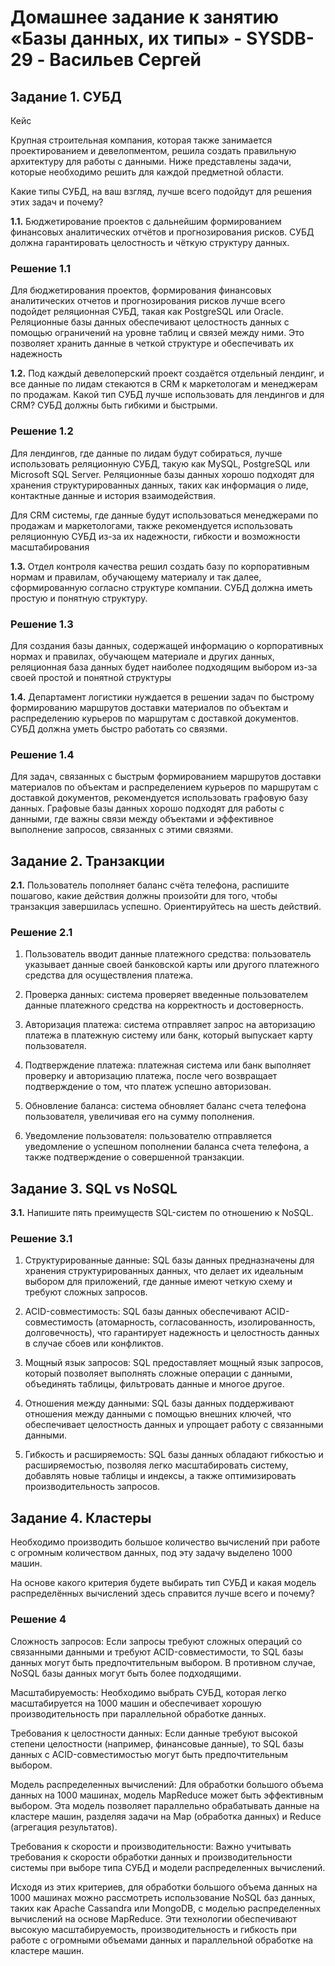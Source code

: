# Домашнее задание к занятию «Базы данных, их типы» - SYSDB-29 - Васильев Сергей

## Задание 1. СУБД
Кейс

Крупная строительная компания, которая также занимается проектированием и девелопментом, решила создать правильную архитектуру для работы с данными. Ниже представлены задачи, которые необходимо решить для каждой предметной области.

Какие типы СУБД, на ваш взгляд, лучше всего подойдут для решения этих задач и почему?

**1.1.** Бюджетирование проектов с дальнейшим формированием финансовых аналитических отчётов и прогнозирования рисков. СУБД должна гарантировать целостность и чёткую структуру данных.

### Решение 1.1

Для бюджетирования проектов, формирования финансовых аналитических отчетов и прогнозирования рисков лучше всего подойдет реляционная СУБД, такая как PostgreSQL или Oracle. Реляционные базы данных обеспечивают целостность данных с помощью ограничений на уровне таблиц и связей между ними. Это позволяет хранить данные в четкой структуре и обеспечивать их надежность

**1.2.** Под каждый девелоперский проект создаётся отдельный лендинг, и все данные по лидам стекаются в CRM к маркетологам и менеджерам по продажам. Какой тип СУБД лучше использовать для лендингов и для CRM? СУБД должны быть гибкими и быстрыми.

### Решение 1.2

Для лендингов, где данные по лидам будут собираться, лучше использовать реляционную СУБД, такую как MySQL, PostgreSQL или Microsoft SQL Server. Реляционные базы данных хорошо подходят для хранения структурированных данных, таких как информация о лиде, контактные данные и история взаимодействия.

Для CRM системы, где данные будут использоваться менеджерами по продажам и маркетологами, также рекомендуется использовать реляционную СУБД из-за их надежности, гибкости и возможности масштабирования

**1.3.** Отдел контроля качества решил создать базу по корпоративным нормам и правилам, обучающему материалу и так далее, сформированную согласно структуре компании. СУБД должна иметь простую и понятную структуру.

### Решение 1.3

 Для создания базы данных, содержащей информацию о корпоративных нормах и правилах, обучающем материале и других данных, реляционная база данных будет наиболее подходящим выбором из-за своей простой и понятной структуры 
 
**1.4.** Департамент логистики нуждается в решении задач по быстрому формированию маршрутов доставки материалов по объектам и распределению курьеров по маршрутам с доставкой документов. СУБД должна уметь быстро работать со связями.

### Решение 1.4

Для задач, связанных с быстрым формированием маршрутов доставки материалов по объектам и распределением курьеров по маршрутам с доставкой документов, рекомендуется использовать графовую базу данных. Графовые базы данных хорошо подходят для работы с данными, где важны связи между объектами и эффективное выполнение запросов, связанных с этими связями.

## Задание 2. Транзакции

**2.1.** Пользователь пополняет баланс счёта телефона, распишите пошагово, какие действия должны произойти для того, чтобы транзакция завершилась успешно. Ориентируйтесь на шесть действий.

### Решение 2.1

1. Пользователь вводит данные платежного средства: пользователь указывает данные своей банковской карты или другого платежного средства для осуществления платежа.

2. Проверка данных: система проверяет введенные пользователем данные платежного средства на корректность и достоверность.

3. Авторизация платежа: система отправляет запрос на авторизацию платежа в платежную систему или банк, который выпускает карту пользователя.

4. Подтверждение платежа: платежная система или банк выполняет проверку и авторизацию платежа, после чего возвращает подтверждение о том, что платеж успешно авторизован.

5. Обновление баланса: система обновляет баланс счета телефона пользователя, увеличивая его на сумму пополнения.

6. Уведомление пользователя: пользователю отправляется уведомление о успешном пополнении баланса счета телефона, а также подтверждение о совершенной транзакции.

## Задание 3. SQL vs NoSQL

**3.1.** Напишите пять преимуществ SQL-систем по отношению к NoSQL.

### Решение 3.1

1. Структурированные данные: SQL базы данных предназначены для хранения структурированных данных, что делает их идеальным выбором для приложений, где данные имеют четкую схему и требуют сложных запросов.

2. ACID-совместимость: SQL базы данных обеспечивают ACID-совместимость (атомарность, согласованность, изолированность, долговечность), что гарантирует надежность и целостность данных в случае сбоев или конфликтов.

3. Мощный язык запросов: SQL предоставляет мощный язык запросов, который позволяет выполнять сложные операции с данными, объединять таблицы, фильтровать данные и многое другое.

4. Отношения между данными: SQL базы данных поддерживают отношения между данными с помощью внешних ключей, что обеспечивает целостность данных и упрощает работу с связанными данными.

5. Гибкость и расширяемость: SQL базы данных обладают гибкостью и расширяемостью, позволяя легко масштабировать систему, добавлять новые таблицы и индексы, а также оптимизировать производительность запросов.

## Задание 4. Кластеры

Необходимо производить большое количество вычислений при работе с огромным количеством данных, под эту задачу выделено 1000 машин.

На основе какого критерия будете выбирать тип СУБД и какая модель распределённых вычислений здесь справится лучше всего и почему?

### Решение 4

Сложность запросов: Если запросы требуют сложных операций со связанными данными и требуют ACID-совместимости, то SQL базы данных могут быть предпочтительным выбором. В противном случае, NoSQL базы данных могут быть более подходящими.

Масштабируемость: Необходимо выбрать СУБД, которая легко масштабируется на 1000 машин и обеспечивает хорошую производительность при параллельной обработке данных.

Требования к целостности данных: Если данные требуют высокой степени целостности (например, финансовые данные), то SQL базы данных с ACID-совместимостью могут быть предпочтительным выбором.

Модель распределенных вычислений: Для обработки большого объема данных на 1000 машинах, модель MapReduce может быть эффективным выбором. Эта модель позволяет параллельно обрабатывать данные на кластере машин, разделяя задачи на Map (обработка данных) и Reduce (агрегация результатов).

Требования к скорости и производительности: Важно учитывать требования к скорости обработки данных и производительности системы при выборе типа СУБД и модели распределенных вычислений.


Исходя из этих критериев, для обработки большого объема данных на 1000 машинах можно рассмотреть использование NoSQL баз данных, таких как Apache Cassandra или MongoDB, с моделью распределенных вычислений на основе MapReduce. Эти технологии обеспечивают высокую масштабируемость, производительность и гибкость при работе с огромными объемами данных и параллельной обработке на кластере машин.



